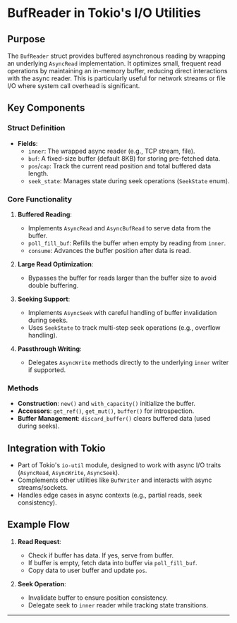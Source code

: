 # BufReader in Tokio's I/O Utilities

## Purpose
The `BufReader` struct provides buffered asynchronous reading by wrapping an underlying `AsyncRead` implementation. It optimizes small, frequent read operations by maintaining an in-memory buffer, reducing direct interactions with the async reader. This is particularly useful for network streams or file I/O where system call overhead is significant.

## Key Components

### Struct Definition
- **Fields**:
  - `inner`: The wrapped async reader (e.g., TCP stream, file).
  - `buf`: A fixed-size buffer (default 8KB) for storing pre-fetched data.
  - `pos`/`cap`: Track the current read position and total buffered data length.
  - `seek_state`: Manages state during seek operations (`SeekState` enum).

### Core Functionality
1. **Buffered Reading**:
   - Implements `AsyncRead` and `AsyncBufRead` to serve data from the buffer.
   - `poll_fill_buf`: Refills the buffer when empty by reading from `inner`.
   - `consume`: Advances the buffer position after data is read.

2. **Large Read Optimization**:
   - Bypasses the buffer for reads larger than the buffer size to avoid double buffering.

3. **Seeking Support**:
   - Implements `AsyncSeek` with careful handling of buffer invalidation during seeks.
   - Uses `SeekState` to track multi-step seek operations (e.g., overflow handling).

4. **Passthrough Writing**:
   - Delegates `AsyncWrite` methods directly to the underlying `inner` writer if supported.

### Methods
- **Construction**: `new()` and `with_capacity()` initialize the buffer.
- **Accessors**: `get_ref()`, `get_mut()`, `buffer()` for introspection.
- **Buffer Management**: `discard_buffer()` clears buffered data (used during seeks).

## Integration with Tokio
- Part of Tokio's `io-util` module, designed to work with async I/O traits (`AsyncRead`, `AsyncWrite`, `AsyncSeek`).
- Complements other utilities like `BufWriter` and interacts with async streams/sockets.
- Handles edge cases in async contexts (e.g., partial reads, seek consistency).

## Example Flow
1. **Read Request**:
   - Check if buffer has data. If yes, serve from buffer.
   - If buffer is empty, fetch data into buffer via `poll_fill_buf`.
   - Copy data to user buffer and update `pos`.

2. **Seek Operation**:
   - Invalidate buffer to ensure position consistency.
   - Delegate seek to `inner` reader while tracking state transitions.

---
